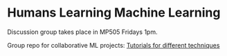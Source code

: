 # Humans Learning Machine Learning 
Discussion group takes place in MP505 Fridays 1pm.

Group repo for collaborative ML projects:
[Tutorials for different techniques](guides/)
